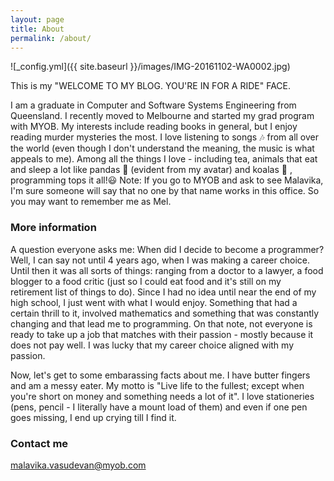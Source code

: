 ```yaml
---
layout: page
title: About
permalink: /about/
---
```


![_config.yml]({{ site.baseurl }}/images/IMG-20161102-WA0002.jpg)

This is my "WELCOME TO MY BLOG. YOU'RE IN FOR A RIDE" FACE.

I am a graduate in Computer and Software Systems Engineering from Queensland. I recently moved to Melbourne and started my grad program with MYOB. My interests include reading books in general, but I enjoy reading murder mysteries the most. I love listening to songs 🎶 from all over the world (even though I don't understand the meaning, the music is what appeals to me). Among all the things I love - including tea, animals that eat and sleep a lot like pandas 🐼 (evident from my avatar) and koalas 🐨 , programming tops it all!😃 Note: If you go to MYOB and ask to see Malavika, I'm sure someone will say that no one by that name works in this office. So you may want to remember me as Mel.

### More information

A question everyone asks me: When did I decide to become a programmer? Well, I can say not until 4 years ago, when I was making a career choice. Until then it was all sorts of things: ranging from a doctor to a lawyer, a food blogger to a food critic (just so I could eat food and it's still on my retirement list of things to do). Since I had no idea until near the end of my high school, I just went with what I would enjoy. Something that had a certain thrill to it, involved mathematics and something that was constantly changing and that lead me to programming. On that note, not everyone is ready to take up a job that matches with their passion - mostly because it does not pay well. I was lucky that my career choice aligned with my passion.

Now, let's get to some embarassing facts about me. I have butter fingers and am a messy eater. My motto is "Live life to the fullest; except when you're short on money and something needs a lot of it". I love stationeries (pens, pencil - I literally have a mount load of them) and even if one pen goes missing, I end up crying till I find it. 

### Contact me

[malavika.vasudevan@myob.com](mailto:malavika.vasudevan@myob.com)

